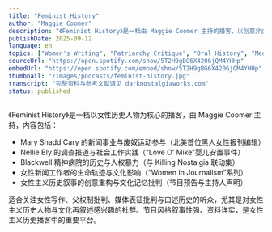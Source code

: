 ```yaml
---
title: "Feminist History"
author: "Maggie Coomer"
description: "《Feminist History》是一档由 Maggie Coomer 主持的播客，以创意非虚构叙事方式讲述女性历史人物的生命轨迹，聚焦那些挑战规范、推动性别平等的女性。节目内容涵盖新闻女性先驱、精神病院人权史、婴儿安置争议与黑人女性报刊编辑等议题，强调历史再叙述与文化记忆的交织。Spotify 评分为 4.9（7 条评论），为女性主义历史播客中的代表作品。"
publishDate: 2025-09-12
language: en
topics: ["Women's Writing", "Patriarchy Critique", "Oral History", "Media Representation Critique"]
sourceUrl: "https://open.spotify.com/show/5T2H9gBG6X4206jQM4YHHp"
embedUrl: "https://open.spotify.com/embed/show/5T2H9gBG6X4206jQM4YHHp"
thumbnail: "/images/podcasts/feminist-history.jpg"
transcript: "完整资料与参考文献请见 darknostalgiaworks.com"
status: published
---
```


《Feminist History》是一档以女性历史人物为核心的播客，由 Maggie Coomer 主持，内容包括：

- Mary Shadd Cary 的新闻事业与废奴运动参与（北美首位黑人女性报刊编辑）
- Nellie Bly 的调查报道与社会工作实践（“Love O’ Mike”婴儿安置事件）
- Blackwell 精神病院的历史与人权暴力（与 Killing Nostalgia 联动集）
- 女性新闻工作者的生命轨迹与文化影响（“Women in Journalism”系列）
- 女性主义历史叙事的创意重构与文化记忆批判（节目预告与主持人声明）

适合关注女性写作、父权制批判、媒体表征批判与口述历史的听众，尤其是对女性主义历史人物与文化再叙述感兴趣的社群。节目风格叙事性强、资料详实，是女性主义历史播客中的重要平台。
